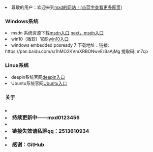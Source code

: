 <li>尊敬的用户：欢迎来到<a href="https://mxd0123456.github.io/home/">mxd的网站！(点蓝字查看更多网页)</a> <a class="download" href="https://mxd0123456.github.io/hello/"></a>
  <h3>Windows系统</h3>
    <li>msdn 系统资源下载<a href="https://msdn.itellyou.cn/">msdn入口</a> <a href="https://next.itellyou.cn/">next，msdn入口</a>
    <li>win10（微软）官网<a href="https://www.microsoft.com/zh-cn/software-download/windows10">win10入口</a>
    <li>windows embedded posready 7 下载地址：链接: https://pan.baidu.com/s/1hMO2KVmXRBONwvErBaAjMg 提取码: m7cp
      
  <h3>Linux系统</h3>
    <li>deepin系统官网<a href="https://www.deepin.org/zh/download/">deepin入口</a>
    <li>Ubuntu系统官网<a href="https://cn.ubuntu.com/download">Ubuntu入口</a>
  
  
<h3>关于<h3>
    <li><li>持续更新中——mxd0123456</li>
    <li><li>链接失效请私聊qq：2513610934</li>         
    <li><li>感谢：GitHub</li>
